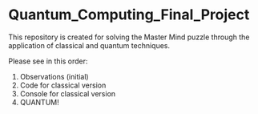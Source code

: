 # Quantum_Computing_Final_Project
This repository is created for solving the Master Mind puzzle through the application of classical and quantum techniques.

Please see in this order:
1. Observations (initial)
2. Code for classical version
3. Console for classical version
4. QUANTUM!
